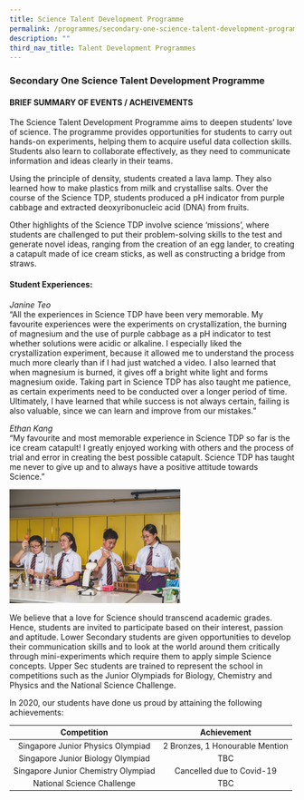 ```yaml
---
title: Science Talent Development Programme
permalink: /programmes/secondary-one-science-talent-development-programme/
description: ""
third_nav_title: Talent Development Programmes
---
```



### Secondary One Science Talent Development Programme

#### BRIEF SUMMARY OF EVENTS / ACHEIVEMENTS  

The Science Talent Development Programme aims to deepen students’ love of science. The programme provides opportunities for students to carry out hands-on experiments, helping them to acquire useful data collection skills. Students also learn to collaborate effectively, as they need to communicate information and ideas clearly in their teams.

  

Using the principle of density, students created a lava lamp. They also learned how to make plastics from milk and crystallise salts. Over the course of the Science TDP, students produced a pH indicator from purple cabbage and extracted deoxyribonucleic acid (DNA) from fruits. 

  

Other highlights of the Science TDP involve science ‘missions’, where students are challenged to put their problem-solving skills to the test and generate novel ideas, ranging from the creation of an egg lander, to creating a catapult made of ice cream sticks, as well as constructing a bridge from straws. 

#### Student Experiences:

 _Janine Teo_<br>
“All the experiences in Science TDP have been very memorable. My favourite experiences were the experiments on crystallization, the burning of magnesium and the use of purple cabbage as a pH indicator to test whether solutions were acidic or alkaline. I especially liked the crystallization experiment, because it allowed me to understand the process much more clearly than if I had just watched a video. I also learned that when magnesium is burned, it gives off a bright white light and forms magnesium oxide. Taking part in Science TDP has also taught me patience, as certain experiments need to be conducted over a longer period of time. Ultimately, I have learned that while success is not always certain, failing is also valuable, since we can learn and improve from our mistakes.”  

  

_Ethan Kang_<br>
“My favourite and most memorable experience in Science TDP so far is the ice cream catapult! I greatly enjoyed working with others and the process of trial and error in creating the best possible catapult. Science TDP has taught me never to give up and to always have a positive attitude towards Science.”

<img src="/images/cce8.png" style="width:60%">

We believe that a love for Science should transcend academic grades. Hence, students are invited to participate based on their interest, passion and aptitude. Lower Secondary students are given opportunities to develop their communication skills and to look at the world around them critically through mini-experiments which require them to apply simple Science concepts. Upper Sec students are trained to represent the school in competitions such as the Junior Olympiads for Biology, Chemistry and Physics and the National Science Challenge.  

  

In 2020, our students have done us proud by attaining the following achievements:

| Competition 	| Achievement 	|
|:---:	|:---:	|
| Singapore Junior Physics Olympiad 	| 2 Bronzes, 1 Honourable Mention 	|
| Singapore Junior Biology Olympiad 	| TBC 	|
|  Singapore Junior Chemistry Olympiad 	|  Cancelled due to Covid-19 	|
|  National Science Challenge 	|  TBC 	|
